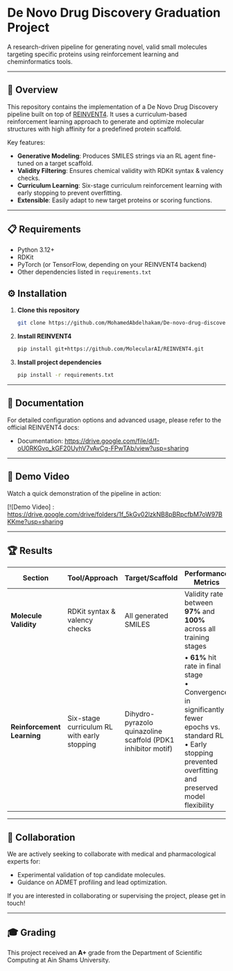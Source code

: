 # De Novo Drug Discovery Graduation Project

A research-driven pipeline for generating novel, valid small molecules targeting specific proteins using reinforcement learning and cheminformatics tools.

---

## 🚀 Overview
This repository contains the implementation of a De Novo Drug Discovery pipeline built on top of [REINVENT4](https://github.com/MolecularAI/REINVENT4). It uses a curriculum-based reinforcement learning approach to generate and optimize molecular structures with high affinity for a predefined protein scaffold.

Key features:
- **Generative Modeling**: Produces SMILES strings via an RL agent fine-tuned on a target scaffold.
- **Validity Filtering**: Ensures chemical validity with RDKit syntax & valency checks.
- **Curriculum Learning**: Six-stage curriculum reinforcement learning with early stopping to prevent overfitting.
- **Extensible**: Easily adapt to new target proteins or scoring functions.

---

## 📋 Requirements
- Python 3.12+
- RDKit
- PyTorch (or TensorFlow, depending on your REINVENT4 backend)
- Other dependencies listed in `requirements.txt`


## ⚙️ Installation
1. **Clone this repository**
   ```bash
   git clone https://github.com/MohamedAbdelhakam/De-novo-drug-discovery
   ```

2. **Install REINVENT4**
   ```bash
   pip install git+https://github.com/MolecularAI/REINVENT4.git
   ```

3. **Install project dependencies**
   ```bash
   pip install -r requirements.txt
   ```

---

## 📖 Documentation
For detailed configuration options and advanced usage, please refer to the official REINVENT4 docs:
- Documentation: https://drive.google.com/file/d/1-oU0RKGvo_kGF20UyhV7vAvCg-FPwTAb/view?usp=sharing

---

## 🎥 Demo Video
Watch a quick demonstration of the pipeline in action:

[![Demo Video] : https://drive.google.com/drive/folders/1f_5kGv02lzkNB8pBRpcfbM7oW97BKKme?usp=sharing

---

## 🏆 Results
| Section                       | Tool/Approach                         | Target/Scaffold                                        | Performance Metrics                                                                                                    |
|-------------------------------|---------------------------------------|--------------------------------------------------------|------------------------------------------------------------------------------------------------------------------------|
| **Molecule Validity**         | RDKit syntax & valency checks         | All generated SMILES                                   | Validity rate between **97%** and **100%** across all training stages                                                 |
| **Reinforcement Learning**    | Six-stage curriculum RL with early stopping | Dihydro-pyrazolo quinazoline scaffold (PDK1 inhibitor motif) | • **61%** hit rate in final stage<br>• Convergence in significantly fewer epochs vs. standard RL<br>• Early stopping prevented overfitting and preserved model flexibility |

---

## 🤝 Collaboration
We are actively seeking to collaborate with medical and pharmacological experts for:
- Experimental validation of top candidate molecules.
- Guidance on ADMET profiling and lead optimization.

If you are interested in collaborating or supervising the project, please get in touch!

---

## 🎓 Grading
This project received an **A+** grade from the Department of Scientific Computing at Ain Shams University.
